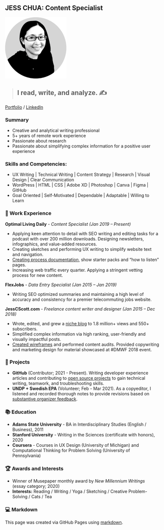 ## JESS CHUA: Content Specialist

<img src="https://raw.githubusercontent.com/fanatiicx/fanatiicx.github.io/gh-pages/portrait_grey.png" alt="jess_face" width="200"/>

> ## I read, write, and analyze. ✍️

[Portfolio](https://jesschua.com) / [LinkedIn](https://www.linkedin.com/in/jesschua/)

### Summary

- Creative and analytical writing professional
- 5+ years of remote work experience
- Passionate about research 
- Passionate about simplifying complex information for a positive user experience

### Skills and Competencies:

- UX Writing | Technical Writing | Content Strategy | Research | Visual Design | Clear Communication
- WordPress | HTML | CSS | Adobe XD | Photoshop | Canva | Figma | GitHub
- Goal Oriented | Self-Motivated | Dependable | Adaptable | Willing to Learn

### 📝 Work Experience

**Optimal Living Daily** - *Content Specialist (Jan 2019 – Present)*
* Applying keen attention to detail with SEO writing and editing tasks for a podcast with over 200 million downloads. Designing newsletters, infographics, and value-added resources.
* Creating sketches and performing UX writing to simplify website text and navigation. 
* [Creating process documentation](https://jesschua.com/optimal-living-daily/), show starter packs and “how to listen” pages.
* Increasing web traffic every quarter. Applying a stringent vetting process for new content.

**FlexJobs** - *Data Entry Specialist (Jan 2015 – Jan 2019)*

* Writing SEO optimized summaries and maintaining a high level of accuracy and consistency for a premier telecommuting jobs website.

**JessCScott.com** - *Freelance content writer and designer (Jan 2015 – Dec 2018)*
* Wrote, edited, and grew a [niche blog](https://jesschua.com/sg-history/) to 1.8 million+ views and 550+ subscribers. 
* Simplified complex information via high ranking, user-friendly and visually impactful posts.
* [Created wireframes](https://jesschua.com/care-association/) and performed content audits. Provided copywriting and marketing design for material showcased at #DMWF 2018 event.

### 🌱 Projects

* **GitHub** (Contributor; 2021 - Present). Writing developer experience articles and contributing to [open source projects](https://jesschua.com/open-source-projects/) to gain technical writing, teamwork, and troubleshooting skills. 
* **UNDP + Swedish EPA** (Volunteer; Feb - Mar 2021). As a copyeditor, I listened and recorded thorough notes to provide revisions based on [substantive organizer feedback](https://jesschua.com/undp/).

### 📚 Education

* **Adams State University** - BA in Interdisciplinary Studies (English / Business), 2011
* **Stanford University** - Writing in the Sciences (certificate with honors), 2020
* **Coursera** - Courses in UX Design (University of Michigan) and Computational Thinking for Problem Solving (University of Pennsylvania)

### 🏆 Awards and Interests

* Winner of Musepaper monthly award by *New Millennium Writings* (essay category; 2020)
* **Interests:** Reading / Writing / Yoga / Sketching / Creative Problem-Solving / Cats / Tea

### 💻 Markdown

This page was created via GitHub Pages using [markdown](https://guides.github.com/features/mastering-markdown/).
